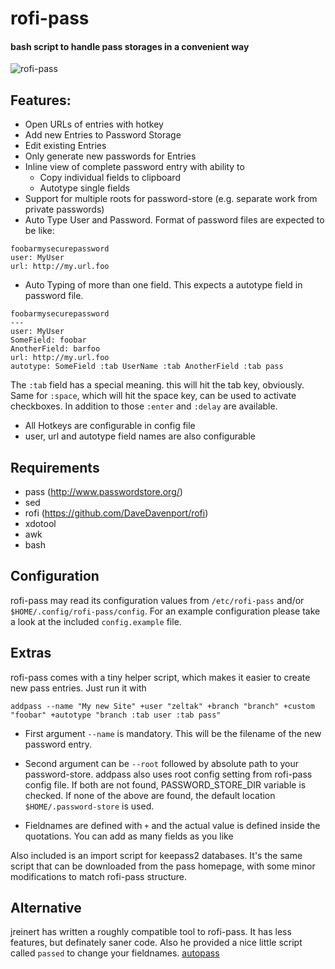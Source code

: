 # rofi-pass

#### bash script to handle pass storages in a convenient way

![rofi-pass](screenshot.png "rofi-pass in action")

## Features:

* Open URLs of entries with hotkey
* Add new Entries to Password Storage
* Edit existing Entries
* Only generate new passwords for Entries
* Inline view of complete password entry with ability to
  + Copy individual fields to clipboard
  + Autotype single fields
* Support for multiple roots for password-store (e.g. separate work from private passwords)
* Auto Type User and Password. Format of password files are expected to be like:
```
foobarmysecurepassword
user: MyUser
url: http://my.url.foo
```
* Auto Typing of more than one field. This expects a autotype field in password file.
```
foobarmysecurepassword
---
user: MyUser
SomeField: foobar
AnotherField: barfoo
url: http://my.url.foo
autotype: SomeField :tab UserName :tab AnotherField :tab pass
```
The `:tab` field has a special meaning. this will hit the tab key, obviously.<br>
Same for `:space`, which will hit the space key, can be used to activate checkboxes.
In addition to those `:enter` and `:delay` are available.

* All Hotkeys are configurable in config file
* user, url and autotype field names are also configurable

## Requirements
* pass (http://www.passwordstore.org/)
* sed
* rofi (https://github.com/DaveDavenport/rofi)
* xdotool
* awk
* bash

## Configuration
rofi-pass may read its configuration values from `/etc/rofi-pass` and/or `$HOME/.config/rofi-pass/config`.
For an example configuration please take a look at the included `config.example` file.

## Extras
rofi-pass comes with a tiny helper script, which makes it easier to create new pass entries.
Just run it with 

```
addpass --name "My new Site" +user "zeltak" +branch "branch" +custom "foobar" +autotype "branch :tab user :tab pass"
```

* First argument `--name` is mandatory. This will be the filename of the new password entry.
* Second argument can be `--root` followed by absolute path to your password-store. addpass also uses root config setting from rofi-pass config file. If both are not found, PASSWORD_STORE_DIR variable is checked. If none of the above are found, the default location `$HOME/.password-store` is used.

* Fieldnames are defined with `+` and the actual value is defined inside the quotations. You can add as many fields as you like

Also included is an import script for keepass2 databases. It's the same script that can be downloaded from the pass homepage, with some minor modifications to match rofi-pass structure.

## Alternative

jreinert has written a roughly compatible tool to rofi-pass. It has less features, but definately saner code.
Also he provided a nice little script called `passed` to change your fieldnames. [autopass](https://github.com/jreinert/passed)
